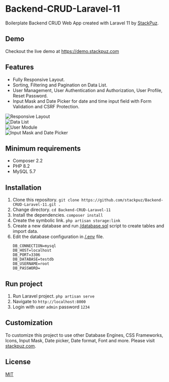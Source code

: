 # Backend-CRUD-Laravel-11
Boilerplate Backend CRUD Web App created with Laravel 11 by [StackPuz](https://stackpuz.com).

## Demo
Checkout the live demo at https://demo.stackpuz.com

## Features
- Fully Responsive Layout.
- Sorting, Filtering and Pagination on Data List.
- User Management, User Authentication and Authorization, User Profile, Reset Password.
- Input Mask and Date Picker for date and time input field with Form Validation and CSRF Protection.

![Responsive Layout](https://stackpuz.com/img/feature/responsive.gif)  
![Data List](https://stackpuz.com/img/feature/list.gif)  
![User Module](https://stackpuz.com/img/feature/user.png)  
![Input Mask and Date Picker](https://stackpuz.com/img/feature/date.gif)

## Minimum requirements
- Composer 2.2
- PHP 8.2
- MySQL 5.7

## Installation
1. Clone this repository. `git clone https://github.com/stackpuz/Backend-CRUD-Laravel-11.git .`
2. Change directory. `cd Backend-CRUD-Laravel-11`
3. Install the dependencies. `composer install`
4. Create the symbolic link. `php artisan storage:link`
5. Create a new database and run [/database.sql](/database.sql) script to create tables and import data.
6. Edit the database configuration in [/.env](/.env) file.
    ```
    DB_CONNECTION=mysql
    DB_HOST=localhost
    DB_PORT=3306
    DB_DATABASE=testdb
    DB_USERNAME=root
    DB_PASSWORD=
    ```

## Run project

1. Run Laravel project. `php artisan serve`
2. Navigate to `http://localhost:8000`
3. Login with user `admin` password `1234`

## Customization
To customize this project to use other Database Engines, CSS Frameworks, Icons, Input Mask, Date picker, Date format, Font and more. Please visit [stackpuz.com](https://stackpuz.com).

## License

[MIT](https://opensource.org/licenses/MIT)